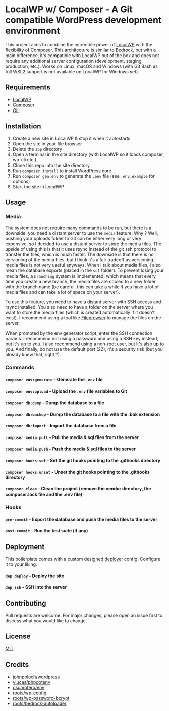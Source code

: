 # LocalWP w/ Composer - A Git compatible WordPress development environment

This project aims to combine the incredible power of [LocalWP](https://localwp.com/) with the flexibility of [Composer](https://getcomposer.org/).
This architecture is similar to [Bedrock](https://roots.io/bedrock/), but with a main difference, it's compatible with LocalWP out of the box and does not require any additional server configuration (development, staging, production, etc.).
Works on Linux, macOS and Windows (with Git Bash as full WSL2 support is not available on LocalWP for Windows yet).

## Requirements

- [LocalWP](https://localwp.com/)
- [Composer](https://getcomposer.org/)
- [Git](https://git-scm.com/)

## Installation

1. Create a new site in LocalWP & stop it when it autostarts
2. Open the site in your file browser
3. Delete the `app` directory
4. Open a terminal in the site directory (with LocalWP so it loads composer, wp-cli etc.)
5. Clone this repo into the site directory
6. Run `composer install` to install WordPress core
7. Run `composer gen:env` to generate the `.env` file (see `.env.example` for options)
8. Start the site in LocalWP

## Usage

### Media

The system does not require many commands to be run, but there is a downside, you need a distant server to use the `media` feature.
Why ? Well, pushing your uploads folder to Git can be either very long or very expensive, so I decided to use a distant server to store the media files.
The upside of using this is that it uses rsync instead of the git ssh protocol to transfer the files, which is much faster.
The downside is that there is no versioning of the media files, but I think it's a fair tradeoff as versioning media files is not very useful anyways.
When I talk about media files, I also mean the database exports (placed in the `sql` folder).
To prevent losing your media files, a `branching` system is implemented, which means that every time you create a new branch, the media files are copied to a new folder with the branch name (be careful, this can take a while if you have a lot of media files and can take a lot of space on your server).

To use this feature, you need to have a distant server with SSH access and rsync installed.
You also need to have a folder on the server where you want to store the media files (which is created automatically if it doesn't exist).
I recommend using a tool like [Filebrowser](https://filebrowser.org/) to manage the files on the server.

When prompted by the env generator script, enter the SSH connection params.
I recommend not using a password and using a SSH key instead, but it's up to you.
I also recommend using a non-root user, but it's also up to you.
And finally, do not use the default port (22), it's a security risk (but you already knew that, right ?).

### Commands

#### `composer env:generate` - Generate the `.env` file

#### `composer env:upload` - Upload the `.env` file variables to Git

#### `composer db:dump` - Dump the database to a file

#### `composer db:backup` - Dump the database to a file with the .bak extension

#### `composer db:import` - Import the database from a file

#### `composer media:pull` - Pull the media & sql files from the server

#### `composer media:push` - Push the media & sql files to the server

#### `composer hooks:set` - Set the git hooks pointing to the .githooks directory

#### `composer hooks:unset` - Unset the git hooks pointing to the .githooks directory

#### `composer clean` - Clean the project (remove the vendor directory, the composer.lock file and the .env file)

### Hooks

#### `pre-commit` - Export the database and push the media files to the server

#### `post-commit` - Run the test suite (if any)

## Deployment

This boilerplate comes with a custom designed [deployer](https://deployer.org/) config.
Configure it to your liking.

#### `dep deploy` - Deploy the site

#### `dep ssh` - SSH into the server

## Contributing

Pull requests are welcome.
For major changes, please open an issue first to discuss what you would like to change.

## License

[MIT](https://choosealicense.com/licenses/mit/)

## Credits

- [johnpbloch/wordpress](https://packagist.org/packages/johnpbloch/wordpress)
- [vlucas/phpdotenv](https://packagist.org/packages/vlucas/phpdotenv)
- [oscarotero/env](https://packagist.org/packages/oscarotero/env)
- [roots/wp-config](https://packagist.org/packages/roots/wp-config)
- [roots/wp-password-bcrypt](https://packagist.org/packages/roots/wp-password-bcrypt)
- [roots/bedrock-autoloader](https://packagist.org/packages/roots/bedrock-autoloader)
